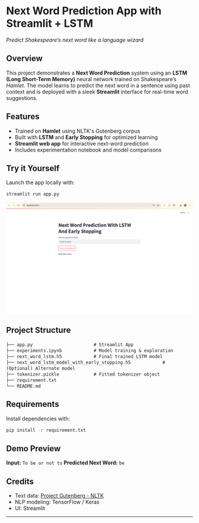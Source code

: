 # Next Word Prediction App with Streamlit + LSTM

*Predict Shakespeare’s next word like a language wizard*

## Overview

This project demonstrates a **Next Word Prediction** system using an **LSTM (Long Short-Term Memory)** neural network trained on Shakespeare’s *Hamlet*. The model learns to predict the next word in a sentence using past context and is deployed with a sleek **Streamlit** interface for real-time word suggestions.

## Features

*  Trained on **Hamlet** using NLTK's Gutenberg corpus
*  Built with **LSTM** and **Early Stopping** for optimized learning
*  **Streamlit web app** for interactive next-word prediction
*  Includes experimentation notebook and model comparisons

##  Try it Yourself

Launch the app locally with:

```bash
streamlit run app.py
```
![next_word_predict_lstm.png](next_word_predict_lstm.png)

##  Project Structure

```
├── app.py                       # Streamlit App
├── experiments.ipynb            # Model training & exploration
├── next_word_lstm.h5            # Final trained LSTM model
├── next_word_lstm_model_with_early_stopping.h5            # (Optional) Alternate model
├── tokenizer.pickle             # Fitted tokenizer object
├── requirement.txt             
└── README.md                   
```

##  Requirements

Install dependencies with:

```bash
pip install -r requirement.txt
```

##  Demo Preview

**Input:** `To be or not to`
**Predicted Next Word:** `be`

##  Credits

* Text data: [Project Gutenberg - NLTK](https://www.nltk.org/nltk_data/)
* NLP modeling: TensorFlow / Keras
* UI: Streamlit

---
